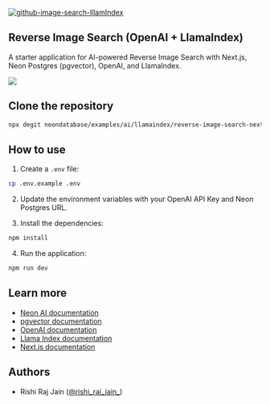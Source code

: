 [![github-image-search-lllamIndex](https://github.com/user-attachments/assets/16b54d8a-6a24-4794-95e5-9d2e5a9e143c)](https://console.neon.tech/signup)

## Reverse Image Search (OpenAI + LlamaIndex)

A starter application for AI-powered Reverse Image Search with Next.js, Neon Postgres (pgvector), OpenAI, and LlamaIndex.

[![](https://vercel.com/button)](https://vercel.com/new/clone?repository-url=https://github.com/neondatabase/examples/tree/main/ai/llamaindex/reverse-image-search-nextjs&env=POSTGRES_URL,OPENAI_API_KEY)

## Clone the repository

```bash
npx degit neondatabase/examples/ai/llamaindex/reverse-image-search-nextjs ./reverse-image-search-nextjs
```

## How to use

1. Create a `.env` file:

```bash
cp .env.example .env
```

2. Update the environment variables with your OpenAI API Key and Neon Postgres URL.

3. Install the dependencies:

```bash
npm install
```

4. Run the application:

```bash
npm run dev
```

## Learn more

- [Neon AI documentation](https://neon.tech/docs/ai/ai-intro)
- [pgvector documentation](https://github.com/pgvector/pgvector)
- [OpenAI documentation](https://platform.openai.com/docs/introduction)
- [Llama Index documentation](https://llama.meta.com/docs/get-started/)
- [Next.js documentation](https://nextjs.org/docs)

## Authors

- Rishi Raj Jain ([@rishi_raj_jain_](https://twitter.com/rishi_raj_jain_))
